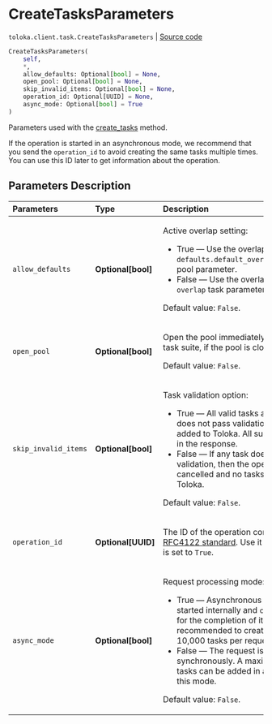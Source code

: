 # CreateTasksParameters
`toloka.client.task.CreateTasksParameters` | [Source code](https://github.com/Toloka/toloka-kit/blob/v1.1.0.post1/src/client/task.py#L134)

```python
CreateTasksParameters(
    self,
    *,
    allow_defaults: Optional[bool] = None,
    open_pool: Optional[bool] = None,
    skip_invalid_items: Optional[bool] = None,
    operation_id: Optional[UUID] = None,
    async_mode: Optional[bool] = True
)
```

Parameters used with the [create_tasks](toloka.client.TolokaClient.create_tasks.md) method.


If the operation is started in an asynchronous mode,
we recommend that you send the `operation_id` to avoid creating the same tasks multiple times. You can use this ID later to get information about the operation.

## Parameters Description

| Parameters | Type | Description |
| :----------| :----| :-----------|
`allow_defaults`|**Optional\[bool\]**|<p>Active overlap setting:</p> <ul> <li>True — Use the overlap that is set in the `defaults.default_overlap_for_new_tasks` pool parameter.</li> <li>False — Use the overlap that is set in the `overlap` task parameter.</li> </ul> <p></p><p>Default value: `False`.</p>
`open_pool`|**Optional\[bool\]**|<p>Open the pool immediately after creating a task suite, if the pool is closed. </p><p>Default value: `False`.</p>
`skip_invalid_items`|**Optional\[bool\]**|<p>Task validation option:</p> <ul> <li>True — All valid tasks are added. If a task does not pass validation, then it is not added to Toloka. All such tasks are listed in the response.</li> <li>False — If any task does not pass validation, then the operation is cancelled and no tasks are added to Toloka.</li> </ul> <p></p><p>Default value: `False`.</p>
`operation_id`|**Optional\[UUID\]**|<p>The ID of the operation conforming to the [RFC4122 standard](https://tools.ietf.org/html/rfc4122). Use it if the `async_mode` is set to `True`.</p>
`async_mode`|**Optional\[bool\]**|<p>Request processing mode:</p> <ul> <li>True — Asynchronous operation is started internally and `create_tasks` waits for the completion of it. It is recommended to create no more than 10,000 tasks per request in this mode.</li> <li>False — The request is processed synchronously. A maximum of 5000 tasks can be added in a single request in this mode.</li> </ul> <p></p><p>Default value: `False`.</p>
